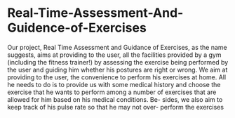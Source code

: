 # Real-Time-Assessment-And-Guidence-of-Exercises
Our project, Real Time Assessment and Guidance of Exercises, as the name suggests, aims at providing to the user, all the facilities provided by a gym (including the fitness trainer!) by assessing the exercise being performed by the user and guiding him whether his postures are right or wrong. We aim at providing to the user, the convenience to perform his exercises at home. All he needs to do is to provide us with some medical history and choose the exercise that he wants to perform among a number of exercises that are allowed for him based on his medical conditions. Be- sides, we also aim to keep track of his pulse rate so that he may not over- perform the exercises
